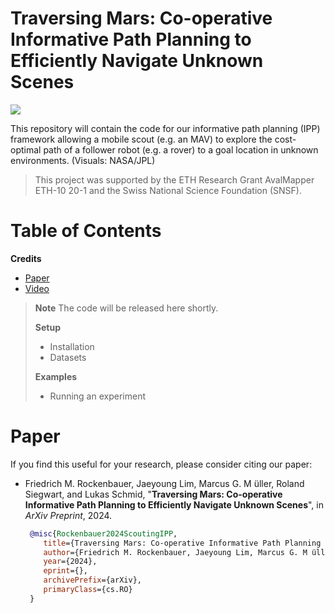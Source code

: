 # Traversing Mars: Co-operative Informative Path Planning to Efficiently Navigate Unknown Scenes

![](https://github.com/ethz-asl/scouting-ipp/assets/36043993/f0d283df-9de1-4eb7-b4b6-66a82a389194)

This repository will contain the code for our informative path planning (IPP) framework allowing a mobile scout (e.g. an MAV) to explore the cost-optimal path of a follower robot (e.g. a rover) to a goal location in unknown environments. (Visuals: NASA/JPL)

> This project was supported by the ETH Research Grant AvalMapper ETH-10 20-1 and the Swiss National Science Foundation (SNSF).

# Table of Contents
**Credits**
* [Paper](#Paper)
* [Video](#Video)

> **__Note__** The code will be released here shortly.
>
> **Setup**
> * Installation
> * Datasets
>
> **Examples**
> - Running an experiment

# Paper
If you find this useful for your research, please consider citing our paper:

* Friedrich M. Rockenbauer, Jaeyoung Lim, Marcus G. M ̈uller, Roland Siegwart, and Lukas Schmid, "**Traversing Mars: Co-operative Informative Path Planning to Efficiently Navigate Unknown Scenes**", in *ArXiv Preprint*, 2024. 
  ```bibtex
   @misc{Rockenbauer2024ScoutingIPP,
      title={Traversing Mars: Co-operative Informative Path Planning to Efficiently Navigate Unknown Scenes}, 
      author={Friedrich M. Rockenbauer, Jaeyoung Lim, Marcus G. M ̈uller, Roland Siegwart, and Lukas Schmid},
      year={2024},
      eprint={},
      archivePrefix={arXiv},
      primaryClass={cs.RO}
   }
  ```
